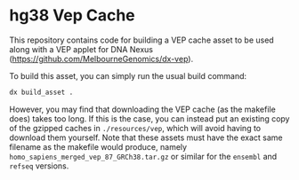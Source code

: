 # hg38 Vep Cache
This repository contains code for building a VEP cache asset to be used along with a VEP applet for DNA Nexus (https://github.com/MelbourneGenomics/dx-vep).

To build this asset, you can simply run the usual build command:

```bash
dx build_asset . 
```

However, you may find that downloading the VEP cache (as the makefile does) takes too long. If this is the case, you can instead put an existing copy of the gzipped caches
in `./resources/vep`, which will avoid having to download them yourself. Note that these assets must have the exact same filename as the makefile would produce, namely
`homo_sapiens_merged_vep_87_GRCh38.tar.gz` or similar for the `ensembl` and `refseq` versions.
